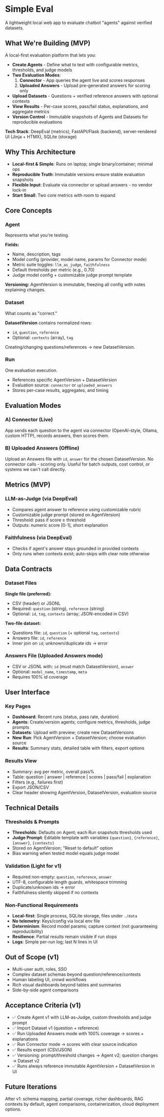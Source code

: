 # Simple Eval

A lightweight local web app to evaluate chatbot "agents" against verified datasets.

## What We're Building (MVP)

A local-first evaluation platform that lets you:

- **Create Agents** - Define what to test with configurable metrics, thresholds, and judge models
- **Two Evaluation Modes**:
  1. **Connector** - App queries the agent live and scores responses
  2. **Uploaded Answers** - Upload pre-generated answers for scoring only
- **Upload Datasets** - Questions + verified reference answers with optional contexts
- **View Results** - Per-case scores, pass/fail status, explanations, and aggregate metrics
- **Version Control** - Immutable snapshots of Agents and Datasets for reproducible evaluations

**Tech Stack**: DeepEval (metrics), FastAPI/Flask (backend), server-rendered UI (Jinja + HTMX), SQLite (storage)

## Why This Architecture

- **Local-first & Simple**: Runs on laptop; single binary/container; minimal ops
- **Reproducible Truth**: Immutable versions ensure stable evaluation snapshots
- **Flexible Input**: Evaluate via connector or upload answers - no vendor lock-in
- **Start Small**: Two core metrics with room to expand

## Core Concepts

### Agent
Represents what you're testing.

**Fields:**
- Name, description, tags
- Model config (provider, model name, params for Connector mode)
- Metric suite toggles: `llm_as_judge`, `faithfulness`
- Default thresholds per metric (e.g., 0.70)
- Judge model config + customizable judge prompt template

**Versioning:** AgentVersion is immutable, freezing all config with notes explaining changes.

### Dataset
What counts as "correct."

**DatasetVersion** contains normalized rows:
- `id`, `question`, `reference`
- Optional: `contexts` (array), `tag`

Creating/changing questions/references → new DatasetVersion.

### Run
One evaluation execution.

- References specific AgentVersion + DatasetVersion
- Evaluation source: `connector` or `uploaded_answers`
- Stores per-case results, aggregates, and timing

## Evaluation Modes

### A) Connector (Live)
App sends each question to the agent via connector (OpenAI-style, Ollama, custom HTTP), records answers, then scores them.

### B) Uploaded Answers (Offline)
Upload an Answers file with `id`, `answer` for the chosen DatasetVersion. No connector calls - scoring only. Useful for batch outputs, cost control, or systems we can't call directly.

## Metrics (MVP)

### LLM-as-Judge (via DeepEval)
- Compares agent answer to reference using customizable rubric
- Customizable judge prompt (stored on AgentVersion)
- Threshold: pass if score ≥ threshold
- Outputs: numeric score [0-1], short explanation

### Faithfulness (via DeepEval)
- Checks if agent's answer stays grounded in provided contexts
- Only runs when contexts exist; auto-skips with clear note otherwise

## Data Contracts

### Dataset Files
**Single file (preferred):**
- CSV (header) or JSONL
- Required: `question` (string), `reference` (string)
- Optional: `id`, `tag`, `contexts` (array; JSON-encoded in CSV)

**Two-file dataset:**
- Questions file: `id`, `question` (+ optional `tag`, `contexts`)
- Answers file: `id`, `reference`
- Inner join on `id`; unknown/duplicate ids → error

### Answers File (Uploaded Answers mode)
- CSV or JSONL with: `id` (must match DatasetVersion), `answer`
- Optional: `model_name`, `timestamp`, `meta`
- Requires 100% id coverage

## User Interface

### Key Pages
- **Dashboard**: Recent runs (status, pass rate, duration)
- **Agents**: Create/version agents; configure metrics, thresholds, judge prompts
- **Datasets**: Upload with preview; create new DatasetVersions
- **New Run**: Pick AgentVersion + DatasetVersion; choose evaluation source
- **Results**: Summary stats, detailed table with filters, export options

### Results View
- Summary: avg per metric, overall pass%
- Table: question | answer | reference | scores | pass/fail | explanation
- Filters (e.g., failures first)
- Export JSON/CSV
- Clear header showing AgentVersion, DatasetVersion, evaluation source

## Technical Details

### Thresholds & Prompts
- **Thresholds**: Defaults on Agent; each Run snapshots thresholds used
- **Judge Prompt**: Editable template with variables `{question}`, `{reference}`, `{answer}`, `{contexts}`
- Stored on AgentVersion; "Reset to default" option
- Bias warning when tested model equals judge model

### Validation (Light for v1)
- Required non-empty: `question`, `reference`, `answer`
- UTF-8, configurable length guards, whitespace trimming
- Duplicate/unknown ids → error
- Faithfulness silently skipped if no contexts

### Non-Functional Requirements
- **Local-first**: Single process, SQLite storage, files under `./data`
- **No telemetry**: Keys/config via local env file
- **Determinism**: Record model params; capture context (not guaranteeing reproducibility)
- **Resilience**: Partial results remain visible if run stops
- **Logs**: Simple per-run log; last N lines in UI

## Out of Scope (v1)
- Multi-user auth, roles, SSO
- Complex dataset schemas beyond question/reference/contexts
- Human labeling UI, crowd workflows
- Rich visual dashboards beyond tables and summaries
- Side-by-side agent comparisons

## Acceptance Criteria (v1)
- ✅ Create Agent v1 with LLM-as-Judge, custom thresholds and judge prompt
- ✅ Import Dataset v1 (question + reference)
- ✅ Run Uploaded Answers mode with 100% coverage → scores + explanations
- ✅ Run Connector mode → scores with clear source indication
- ✅ Results export (CSV/JSON)
- ✅ Versioning: prompt/threshold changes → Agent v2; question changes → Dataset v2
- ✅ Runs always reference immutable AgentVersion + DatasetVersion in UI

## Future Iterations
After v1: schema mapping, partial coverage, richer dashboards, RAG contexts by default, agent comparisons, containerization, cloud deployment options.
